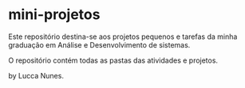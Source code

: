 # mini-projetos
Este repositório destina-se aos projetos pequenos e tarefas da minha graduação em Análise e Desenvolvimento de sistemas.

O repositório contém todas as pastas das atividades e projetos.

by Lucca Nunes.
